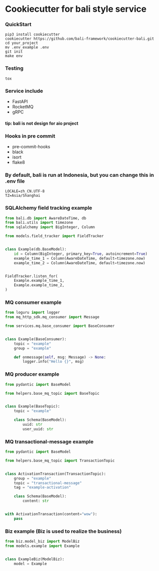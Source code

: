 # Cookiecutter for bali style service

### QuickStart
```shell
pip3 install cookiecutter
cookiecutter https://github.com/bali-framework/cookiecutter-bali.git
cd your_project
mv .env_example .env
git init
make env
```

### Testing
```shell
tox
```

### Service include
* FastAPI
* RocketMQ
* gRPC

#### tip: bali is not design for aio project

### Hooks in pre commit
* pre-commit-hooks
* black
* isort
* flake8

### By default, bali is run at Indonesia, but you can change this in .env file
```dotenv
LOCALE=zh_CN.UTF-8
TZ=Asia/Shanghai
```

### SQLAlchemy field tracking example
```python
from bali.db import AwareDateTime, db
from bali.utils import timezone
from sqlalchemy import BigInteger, Column

from models.field_tracker import FieldTracker


class Example(db.BaseModel):
    id = Column(BigInteger, primary_key=True, autoincrement=True)
    example_time_1 = Column(AwareDateTime, default=timezone.now)
    example_time_2 = Column(AwareDateTime, default=timezone.now)


FieldTracker.listen_for(
    Example.example_time_1,
    Example.example_time_2,
)
```

### MQ consumer example
```python
from loguru import logger
from mq_http_sdk.mq_consumer import Message

from services.mq.base_consumer import BaseConsumer


class Example(BaseConsumer):
    topic = "example"
    group = "example"

    def onmessage(self, msg: Message) -> None:
        logger.info("Hello {}", msg)
```

### MQ producer example
```python
from pydantic import BaseModel

from helpers.base_mq_topic import BaseTopic


class Example(BaseTopic):
    topic = "example"

    class Schema(BaseModel):
        uuid: str
        user_uuid: str
```

### MQ transactional-message example
```python
from pydantic import BaseModel

from helpers.base_mq_topic import TransactionTopic


class ActivationTransaction(TransactionTopic):
    group = "example"
    topic = "transactional-message"
    tag = "example-activation"

    class Schema(BaseModel):
        content: str


with ActivationTransaction(content="wow"):
    pass
```

### Biz example (Biz is used to realize the business)
```python
from biz.model_biz import ModelBiz
from models.example import Example


class ExampleBiz(ModelBiz):
    model = Example
```
